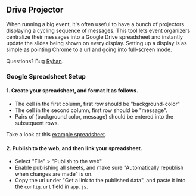 ## Drive Projector

When running a big event, it's often useful to have a bunch of projectors displaying a cycling sequence of messages.
This tool lets event organizers centralize their messages into a Google Drive spreadsheet and instantly update the slides being shown on every display.
Setting up a display is as simple as pointing Chrome to a url and going into full-screen mode.

Questions? Bug [Ryhan](https://github.com/ryhan).

### Google Spreadsheet Setup

#### 1. Create your spreadsheet, and format it as follows.

- The cell in the first column, first row should be "background-color"
- The cell in the second column, first row should be "message".
- Pairs of (background color, message) should be entered into the subsequent rows.

Take a look at this [example spreadsheet](https://docs.google.com/spreadsheet/pub?key=0AucQr5RmPlQ-dGpDd0JmZ0NzRDdjMFBQbTVaMjJlMXc&output=html).

#### 2. Publish to the web, and then link your spreadsheet.

- Select "File" > "Publish to the web".
- Enable publishing all sheets, and make sure "Automatically republish when changes are made" is on.
- Copy the url under "Get a link to the published data", and paste it into the `config.url` field in `app.js`.

